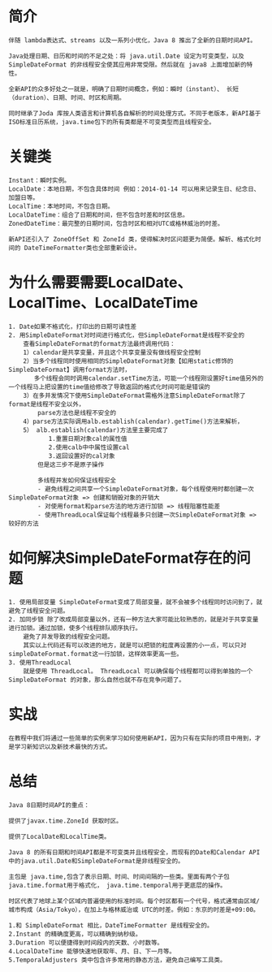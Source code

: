 # 简介

    伴随 lambda表达式、streams 以及一系列小优化，Java 8 推出了全新的日期时间API。
    
    Java处理日期、日历和时间的不足之处：将 java.util.Date 设定为可变类型，以及 SimpleDateFormat 的非线程安全使其应用非常受限。然后就在 java8 上面增加新的特性。
    
    全新API的众多好处之一就是，明确了日期时间概念，例如：瞬时（instant）、 长短（duration）、日期、时间、时区和周期。
    
    同时继承了Joda 库按人类语言和计算机各自解析的时间处理方式。不同于老版本，新API基于ISO标准日历系统，java.time包下的所有类都是不可变类型而且线程安全。

# 关键类

    Instant：瞬时实例。
    LocalDate：本地日期，不包含具体时间 例如：2014-01-14 可以用来记录生日、纪念日、加盟日等。
    LocalTime：本地时间，不包含日期。
    LocalDateTime：组合了日期和时间，但不包含时差和时区信息。
    ZonedDateTime：最完整的日期时间，包含时区和相对UTC或格林威治的时差。
    
    新API还引入了 ZoneOffSet 和 ZoneId 类，使得解决时区问题更为简便。解析、格式化时间的 DateTimeFormatter类也全部重新设计。

# 为什么需要需要LocalDate、LocalTime、LocalDateTime

    1. Date如果不格式化，打印出的日期可读性差
    2. 用SimpleDateFormat对时间进行格式化，但SimpleDateFormat是线程不安全的
        查看SimpleDateFormat的format方法最终调用代码：
        1）calendar是共享变量，并且这个共享变量没有做线程安全控制
        2）当多个线程同时使用相同的SimpleDateFormat对象【如用static修饰的SimpleDateFormat】调用format方法时，
           多个线程会同时调用calendar.setTime方法，可能一个线程刚设置好time值另外的一个线程马上把设置的time值给修改了导致返回的格式化时间可能是错误的
        3）在多并发情况下使用SimpleDateFormat需格外注意SimpleDateFormat除了format是线程不安全以外，
            parse方法也是线程不安全的
        4）parse方法实际调用alb.establish(calendar).getTime()方法来解析，
        5） alb.establish(calendar)方法里主要完成了 
               1.重置日期对象cal的属性值
               2.使用calb中中属性设置cal
               3.返回设置好的cal对象
            但是这三步不是原子操作
            
            多线程并发如何保证线程安全 
            - 避免线程之间共享一个SimpleDateFormat对象，每个线程使用时都创建一次SimpleDateFormat对象 => 创建和销毁对象的开销大 
            - 对使用format和parse方法的地方进行加锁 => 线程阻塞性能差 
            - 使用ThreadLocal保证每个线程最多只创建一次SimpleDateFormat对象 => 较好的方法
            
# 如何解决SimpleDateFormat存在的问题
    
    1. 使用局部变量 SimpleDateFormat变成了局部变量，就不会被多个线程同时访问到了，就避免了线程安全问题。
    2. 加同步锁 除了改成局部变量以外，还有一种方法大家可能比较熟悉的，就是对于共享变量进行加锁。通过加锁，使多个线程排队顺序执行。
        避免了并发导致的线程安全问题。
        其实以上代码还有可以改进的地方，就是可以把锁的粒度再设置的小一点，可以只对simpleDateFormat.format这一行加锁，这样效率更高一些。
    3. 使用ThreadLocal
        就是使用 ThreadLocal。 ThreadLocal 可以确保每个线程都可以得到单独的一个 SimpleDateFormat 的对象，那么自然也就不存在竞争问题了。
    
# 实战

    在教程中我们将通过一些简单的实例来学习如何使用新API，因为只有在实际的项目中用到，才是学习新知识以及新技术最快的方式。
    
   
# 总结


    Java 8日期时间API的重点：
    
    提供了javax.time.ZoneId 获取时区。
    
    提供了LocalDate和LocalTime类。
    
    Java 8 的所有日期和时间API都是不可变类并且线程安全，而现有的Date和Calendar API中的java.util.Date和SimpleDateFormat是非线程安全的。
    
    主包是 java.time,包含了表示日期、时间、时间间隔的一些类。里面有两个子包java.time.format用于格式化， java.time.temporal用于更底层的操作。
    
    时区代表了地球上某个区域内普遍使用的标准时间。每个时区都有一个代号，格式通常由区域/城市构成（Asia/Tokyo），在加上与格林威治或 UTC的时差。例如：东京的时差是+09:00。

    1.和 SimpleDateFormat 相比，DateTimeFormatter 是线程安全的。
    2.Instant 的精确度更高，可以精确到纳秒级。
    3.Duration 可以便捷得到时间段内的天数、小时数等。
    4.LocalDateTime 能够快速地获取年、月、日、下一月等。
    5.TemporalAdjusters 类中包含许多常用的静态方法，避免自己编写工具类。
    
    
    
    
    
    
    
    
    
    
    
    
    
    
    
    
    